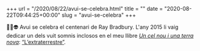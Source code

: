+++
url = "/2020/08/22/avui-se-celebra.html"
title = ""
date = "2020-08-22T09:44:25+00:00"
slug = "avui-se-celebra"
+++

✍🏻👽 Avui se celebra el centenari de Ray Bradbury. L'any 2015 li vaig dedicar un dels vuit somnis inclosos en el meu llibre [*Un cel nou i una terra nova*](https://carlesbellver.net/llibres/uncelnouiunaterranova/): [“L’extraterrestre”](https://carlesbellver.net/contes/setsomnis/extraterrestre).
